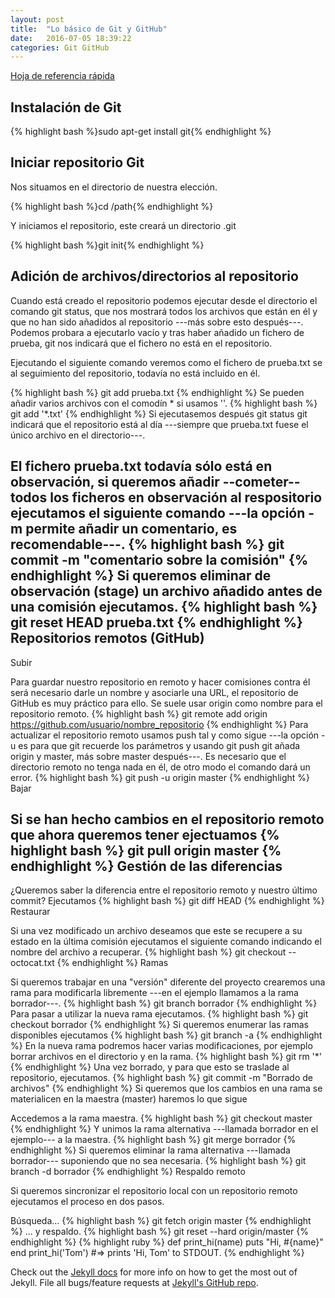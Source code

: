 ```yaml
---
layout: post
title:  "Lo básico de Git y GitHub"
date:   2016-07-05 18:39:22
categories: Git GitHub
---
```


[Hoja de referencia rápida][referencia]

Instalación de Git
------------------

{% highlight bash %}sudo apt-get install git{% endhighlight %}

Iniciar repositorio Git
-----------------------

Nos situamos en el directorio de nuestra elección.

{% highlight bash %}cd /path{% endhighlight %}

Y iniciamos el repositorio, este creará un directorio .git

{% highlight bash %}git init{% endhighlight %}

Adición de archivos/directorios al repositorio
----------------------------------------------
Cuando está creado el repositorio podemos ejecutar desde el directorio el comando git status, que nos mostrará todos los archivos que están en él y que no han sido añadidos al repositorio ---más sobre esto después---. Podemos probara a ejecutarlo vacío y tras haber añadido un fichero de prueba, git nos indicará que el fichero no está en el repositorio.

Ejecutando el siguiente comando veremos como el fichero de prueba.txt se al seguimiento del repositorio, todavía no está incluido en él.

{% highlight bash %}
git add prueba.txt
{% endhighlight %}
Se pueden añadir varios archivos con el comodín * si usamos ''.
{% highlight bash %}
git add '*.txt'
{% endhighlight %}
Si ejecutasemos después git status git indicará que el repositorio está al día ---siempre que prueba.txt fuese el único archivo en el directorio---.

El fichero prueba.txt todavía sólo está en observación, si queremos añadir --cometer-- todos los ficheros en observación al respositorio ejecutamos el siguiente comando ---la opción -m permite añadir un comentario, es recomendable---.
{% highlight bash %}
git commit -m "comentario sobre la comisión"
{% endhighlight %}
Si queremos eliminar de observación (stage) un archivo añadido antes de una comisión ejecutamos.
{% highlight bash %}
git reset HEAD prueba.txt
{% endhighlight %}
Repositorios remotos (GitHub)
-----------------------------
Subir

Para guardar nuestro repositorio en remoto y hacer comisiones contra él será necesario darle un nombre y asociarle una URL, el repositorio de GitHub es muy práctico para ello. Se suele usar origin como nombre para el repositorio remoto.
{% highlight bash %}
git remote add origin https://github.com/usuario/nombre_repositorio
{% endhighlight %}
Para actualizar el repositorio remoto usamos push tal y como sigue ---la opción -u es para que git recuerde los parámetros y usando git push git añada origin y master, más sobre master después---. Es necesario que el directorio remoto no tenga nada en él, de otro modo el comando dará un error.
{% highlight bash %}
git push -u origin master
{% endhighlight %}
Bajar

Si se han hecho cambios en el repositorio remoto que ahora queremos tener ejectuamos
{% highlight bash %}
git pull origin master
{% endhighlight %}
Gestión de las diferencias
--------------------------
¿Queremos saber la diferencia entre el repositorio remoto y nuestro último commit? Ejecutamos
{% highlight bash %}
git diff HEAD
{% endhighlight %}
Restaurar

Si una vez modificado un archivo deseamos que este se recupere a su estado en la última comisión ejecutamos el siguiente comando indicando el nombre del archivo a recuperar.
{% highlight bash %}
git checkout -- octocat.txt
{% endhighlight %}
Ramas

Si queremos trabajar en una "versión" diferente del proyecto crearemos una rama para modificarla libremente ---en el ejemplo llamamos a la rama borrador---.
{% highlight bash %}
git branch borrador
{% endhighlight %}
Para pasar a utilizar la nueva rama ejecutamos.
{% highlight bash %}
git checkout borrador
{% endhighlight %}
Si queremos enumerar las ramas disponibles ejecutamos
{% highlight bash %}
git branch -a
{% endhighlight %}
En la nueva rama podremos hacer varias modificaciones, por ejemplo borrar archivos en el directorio y en la rama.
{% highlight bash %}
git rm '*'
{% endhighlight %}
Una vez borrado, y para que esto se traslade al repositorio, ejecutamos.
{% highlight bash %}
git commit -m "Borrado de archivos"
{% endhighlight %}
Si queremos que los cambios en una rama se materialicen en la maestra (master) haremos lo que sigue

Accedemos a la rama maestra.
{% highlight bash %}
git checkout master
{% endhighlight %}
Y unimos la rama alternativa ---llamada borrador en el ejemplo--- a la maestra.
{% highlight bash %}
git merge borrador
{% endhighlight %}
Si queremos eliminar la rama alternativa ---llamada borrador--- suponiendo que no sea necesaria.
{% highlight bash %}
git branch -d borrador
{% endhighlight %}
Respaldo remoto

Si queremos sincronizar el repositorio local con un repositorio remoto ejecutamos el proceso en dos pasos.

Búsqueda...
{% highlight bash %}
git fetch origin master
{% endhighlight %}
... y respaldo.
{% highlight bash %}
git reset --hard origin/master
{% endhighlight %}
{% highlight ruby %}
def print_hi(name)
  puts "Hi, #{name}"
end
print_hi('Tom')
#=> prints 'Hi, Tom' to STDOUT.
{% endhighlight %}

Check out the [Jekyll docs][jekyll] for more info on how to get the most out of Jekyll. File all bugs/feature requests at [Jekyll's GitHub repo][jekyll-gh].

[jekyll-gh]: https://github.com/jekyll/jekyll
[jekyll]:    http://jekyllrb.com
[referencia]: https://services.github.com/kit/downloads/es_ES/github-git-cheat-sheet.pdf
